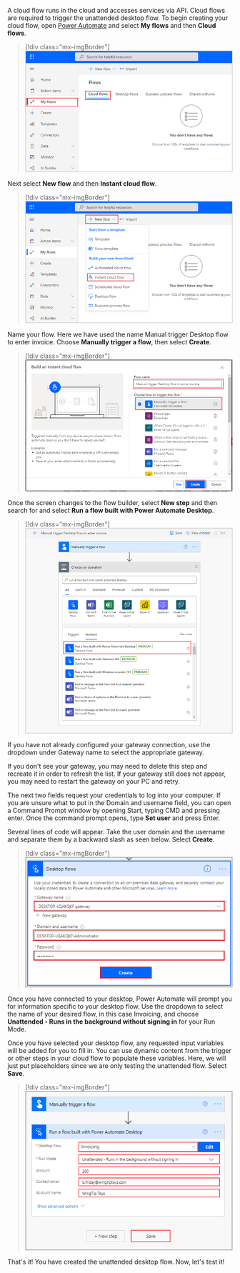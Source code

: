 A cloud flow runs in the cloud and accesses services via API. Cloud flows are required to trigger the unattended desktop flow. To begin creating your cloud flow, open [Power Automate](https://us.flow.microsoft.com/?azure-portal=true) and select **My flows** and then **Cloud flows**.

> [!div class="mx-imgBorder"]
> [![Screenshot of cloud flows in the flow window.](../media/cloud-flows.png)](../media/cloud-flows.png#lightbox)

Next select **New flow** and then **Instant cloud flow**.

> [!div class="mx-imgBorder"]
> [![Screenshot of new flow menu with instant cloud flow selected.](../media/instant-cloud-flow.png)](../media/instant-cloud-flow.png#lightbox)

Name your flow. Here we have used the name Manual trigger Desktop flow to enter invoice. Choose **Manually trigger a flow**, then select **Create**.

> [!div class="mx-imgBorder"]
> [![Screenshot of the flow name field and manually trigger a flow selected.](../media/name-flow.png)](../media/name-flow.png#lightbox)

Once the screen changes to the flow builder, select **New step** and then search for and select **Run a flow built with Power Automate Desktop**.

> [!div class="mx-imgBorder"]
> [![Screenshot of Run a flow built with Power Automate Desktop action selected.](../media/run-desktop-flow-action.png)](../media/run-desktop-flow-action.png#lightbox)

If you have not already configured your gateway connection, use the dropdown under Gateway name to select the appropriate gateway.

If you don't see your gateway, you may need to delete this step and recreate it in order to refresh the list. If your gateway still does not appear, you may need to restart the gateway on your PC and retry.

The next two fields request your credentials to log into your computer. If you are unsure what to put in the Domain and username field, you can open a Command Prompt window by opening Start, typing CMD and pressing enter. Once the command prompt opens, type **Set user** and press Enter.

Several lines of code will appear. Take the user domain and the username and separate them by a backward slash as seen below. Select **Create**.

> [!div class="mx-imgBorder"]
> [![Screenshot of the name, domain, user name, and password details.](../media/user-domain-user-name.png)](../media/user-domain-user-name.png#lightbox)

Once you have connected to your desktop, Power Automate will prompt you for information specific to your desktop flow. Use the dropdown to select the name of your desired flow, in this case Invoicing, and choose **Unattended - Runs in the background without signing in** for your Run Mode.

Once you have selected your desktop flow, any requested input variables will be added for you to fill in. You can use dynamic content from the trigger or other steps in your cloud flow to populate these variables. Here, we will just put placeholders since we are only testing the unattended flow. Select **Save**.

> [!div class="mx-imgBorder"]
> [![Screenshot of the unattended flow placeholder information.](../media/unattended-flow-placeholders.png)](../media/unattended-flow-placeholders.png#lightbox)

That's it! You have created the unattended desktop flow. Now, let's test it!
